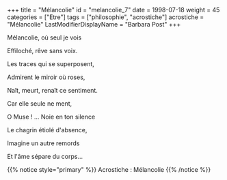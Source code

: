 +++
title = "Mélancolie"
id = "melancolie_7"
date = 1998-07-18
weight = 45
categories = ["Etre"]
tags = ["philosophie", "acrostiche"]
acrostiche = "Mélancolie"
LastModifierDisplayName = "Barbara Post"
+++

Mélancolie, où seul je vois

Effiloché, rêve sans voix.

Les traces qui se superposent,

Admirent le miroir où roses,

Naît, meurt, renaît ce sentiment.

Car elle seule ne ment,

O Muse ! ... Noie en ton silence

Le chagrin étiolé d'absence,

Imagine un autre remords

Et l'âme sépare du corps...

{{% notice style="primary" %}}
Acrostiche : Mélancolie
{{% /notice %}}
